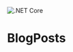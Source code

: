 ![.NET Core](https://github.com/ValhallaTech/BlogPosts/workflows/.NET%20Core/badge.svg?branch=main)

# BlogPosts
 
